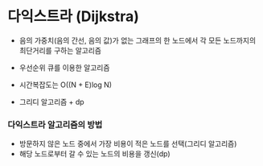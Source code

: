# 다익스트라 (Dijkstra)

- 음의 가중치(음의 간선, 음의 값)가 없는 그래프의 한 노드에서 각 모든 노드까지의 최단거리를 구하는 알고리즘

- 우선순위 큐를 이용한 알고리즘
- 시간복잡도는 O((N + E)log N)
- 그리디 알고리즘 + dp

### 다익스트라 알고리즘의 방법
- 방문하지 않은 노드 중에서 가장 비용이 적은 노드를 선택(그리디 알고리즘)
- 해당 노드로부터 갈 수 있는 노드의 비용을 갱신(dp)